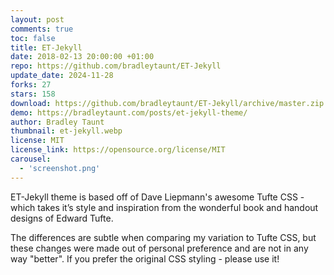 ```yaml
---
layout: post
comments: true
toc: false
title: ET-Jekyll
date: 2018-02-13 20:00:00 +01:00
repo: https://github.com/bradleytaunt/ET-Jekyll
update_date: 2024-11-28
forks: 27
stars: 158
download: https://github.com/bradleytaunt/ET-Jekyll/archive/master.zip
demo: https://bradleytaunt.com/posts/et-jekyll-theme/
author: Bradley Taunt
thumbnail: et-jekyll.webp
license: MIT
license_link: https://opensource.org/license/MIT
carousel:
  - 'screenshot.png'
---
```


ET-Jekyll theme is based off of Dave Liepmann's awesome Tufte CSS - which takes it’s style and inspiration from the wonderful book and handout designs of Edward Tufte.

The differences are subtle when comparing my variation to Tufte CSS, but these changes were made out of personal preference and are not in any way "better". If you prefer the original CSS styling - please use it!
